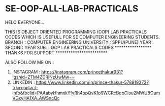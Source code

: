 # SE-OOP-ALL-LAB-PRACTICALS
HELO EVERYONE...

THIS IS OBJECT ORIENTED PROGRAMMING (OOP) LAB PRACTICALS CODES WHICH IS USEFULL FOR SE COMPUTER ENGINEERING STUDENTS.
BRANCH : COMPUTER ENGINEERING 
UNIVERSITY : SPPU(PUNE)
YEAR : SECOND YEAR
SUB. : OOP LAB PRACTICALS CODES
***************** THANKS FOR SUPPORT ************************

ALSO FOLLOW ME ON :

1) INSTAGRAM : https://instagram.com/princethakur931?igshid=ZTM4ZDRiNzUwMw==
2) LINKEDIN : https://www.linkedin.com/in/prince-thakur-578919272?trk=contact-info&fbclid=PAAabyHhmnkYfyRh4opQvK1p9WCRcBqpCIou2MWU8OumVDxyHA1XA_AWSncQc
